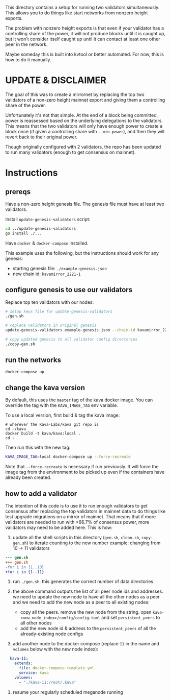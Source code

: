 This directory contains a setup for running two validators simultaneously.
This allows you to do things like start networks from nonzero height exports.

The problem with nonzero height exports is that even if your validator has a controlling share of the power, it will not produce blocks until it is caught up, but it won't consider itself caught up until it can contact at least one other peer in the network.

Maybe someday this is built into kvtool or better automated. For now, this is how to do it manually.

# UPDATE & DISCLAIMER

The goal of this was to create a mirrornet by replacing the top two validators of a non-zero height
mainnet export and giving them a controlling share of the power.

Unfortunately it's not that simple. At the end of a block being committed, power is reassessed based
on the underlying delegations to the validators. This means that the two validators will only have
enough power to create a block once (if given a controlling share with `--min-power`), and then they
will revert back to their original power.

Though originally configured with 2 validators, the repo has been updated to run many validators (enough to get consensus on mainnet).

# Instructions

## prereqs
Have a non-zero height genesis file. The genesis file must have at least two validators.

Install `update-genesis-validators` script:
```sh
cd ../update-genesis-validators
go install ./...
```

Have `docker` & `docker-compose` installed.

This example uses the following, but the instructions should work for any genesis:
* starting genesis file: `./example-genesis.json`
* new chain id: `kavamirror_2221-1`

## configure genesis to use our validators
Replace top ten validators with our nodes:
```sh
# setup keys file for update-genesis-validators
./gen.sh

# replace validators in original genesis
update-genesis-validators example-genesis.json --chain-id kavamirror_2221-10

# copy updated genesis to all validator config directories
./copy-gen.sh
```

## run the networks
```sh
docker-compose up
```

## change the kava version
By default, this uses the `master` tag of the kava docker image.
You can override the tag with the `KAVA_IMAGE_TAG` env variable.

To use a local version, first build & tag the kava image:
```
# wherever the Kava-Labs/kava git repo is
cd ~/kava
docker build -t kava/kava:local .
cd -
```

Then run this with the new tag:
```sh
KAVA_IMAGE_TAG=local docker-compose up --force-recreate
```

Note that `--force-recreate` is necessary if run previously. It will force the image tag from the environment to be picked up even if the containers have already been created.

## how to add a validator

The intention of this code is to use it to run enough validators to get consensus after replacing
the top validators in mainnet data to do things like test upgrade migrations on a mirror of mainnet.
That means that if more validators are needed to run with >66.7% of consensus power, more validators
may need to be added here. This is how:

1. update all the shell scripts in this directory (`gen.sh`, `clean.sh`, `copy-gen.sh`) to iterate counting to the new number
example: changing from 10 -> 11 validators
```diff
--- gen.sh
+++ gen.sh
-for i in {1..10}
+for i in {1..11}
```

1. run `./gen.sh`. this generates the correct number of data directories

2. the above command outputs the list of all peer node ids and addresses. we need to update the new node to have all the other nodes as a peer and we need to add the new node as a peer to all existing nodes:
   * copy all the peers. remove the new node from the string. open `kava-<new_node_index>/config/config.toml` and set `persistent_peers` to all other nodes
   * add the new node id & address to the `persistent_peers` of all the already-existing node configs

3. add another node to the docker compose (replace `11` in the name and `volumes` below with the new node index):
```yaml
  kava-11:
    extends:
      file: docker-compose.template.yml
      service: kava
    volumes:
      - "./kava-11:/root/.kava"
```

1. resume your regularly scheduled meganode running
